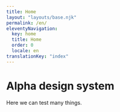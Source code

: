 ```yaml
---
title: Home
layout: "layouts/base.njk"
permalink: /en/
eleventyNavigation:
  key: home
  title: Home
  order: 0
  locale: en
translationKey: "index"
---
```


# Alpha design system

Here we can test many things.
